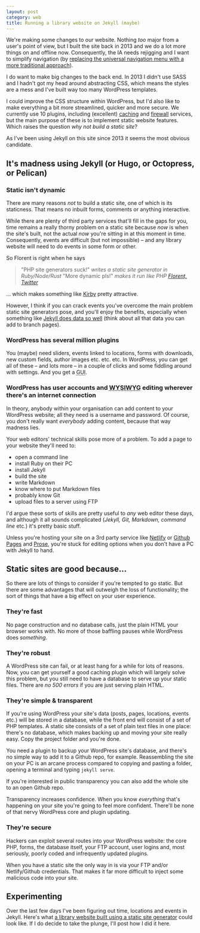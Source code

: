 ```yaml
---
layout: post
category: web
title: Running a library website on Jekyll (maybe)
---
```


We're making some changes to our website. Nothing _too_ major from a user's point of view, but I built the site back in 2013 and we do a lot more things on and offline now. Consequently, the IA needs rejigging and I want to simplify navigation (by [replacing the universal navigation menu with a more traditional approach](/2016/03/council-toolkit-no-universal-navigation-aberdeenshire/)).

I do want to make big changes to the back end. In 2013 I didn't use SASS and I hadn't got my head around abstracting CSS, which means the styles are a mess and I've built way too many WordPress templates.

I could improve the CSS structure within WordPress, but I'd also like to make everything a bit more streamlined, quicker and more secure. We currently use 10 plugins, including (excellent) [caching](http://wp-rocket.me/) and [firewall](https://sucuri.net/) services, but the main purpose of these is to implement static website features. Which raises the question <i>why not build a static site</i>?

As I've been using Jekyll on this site since 2013 it seems the most obvious candidate.

## It's madness using Jekyll (or Hugo, or Octopress, or Pelican)

### Static isn't dynamic

There are many reasons _not_ to build a static site, one of which is its staticness. That means no inbuilt forms, comments or anything interactive.

While there are plenty of third party services that'll fill in the gaps for you, time remains a really thorny problem on a static site because _now_ is when the site's built, not the actual _now_ you're sitting in at this moment in time. Consequently, events are difficult (but not impossible) &#8211; and any library website will need to do events in some form or other.

So Florent is right when he says

> "PHP site generators suck!" *writes a static site generator in Ruby/Node/Rust* "More dynamic pls!" *makes it run like PHP* <cite>[Florent, Twitter](https://twitter.com/fvsch/status/709417111542747136)</cite>

&hellip; which makes something like [Kirby](https://getkirby.com/) pretty attractive.

However, I think if you can crack events you've overcome the main problem static site generators pose, and you'll enjoy the benefits, especially when something like [Jekyll does data so well](https://jekyllrb.com/docs/collections/) (think about all that data you can add to branch pages).

### WordPress has several million plugins

You (maybe) need sliders, events linked to locations, forms with downloads, new custom fields, author images etc. etc. etc. In WordPress, you can get all of these &#8211; and lots more &#8211; in a couple of clicks and some fiddling around with settings. And you get a <abbr title="Grapical User Interface">GUI</abbr>.

### WordPress has user accounts and <abbr title="What you see is what you get">WYSIWYG</abbr> editing wherever there's an internet connection

In theory, anybody within your organisation can add content to your WordPress website; all they need is a username and password. Of course, you don't really want _everybody_ adding content, because that way madness lies.

Your web editors' technical skills pose more of a problem. To add a page to your website they'll need to:

- open a command line
- install Ruby on their PC
- install Jekyll
- build the site
- write Markdown
- know where to put Markdown files
- probably know Git
- upload files to a server using FTP

I'd argue these sorts of skills are pretty useful to _any_ web editor these days, and although it all sounds complicated (_Jekyll, Git, Markdown, command line_ etc.) it's pretty basic stuff.

Unless you're hosting your site on a 3rd party service like [Netlify](https://www.netlify.com/) or [Github Pages](https://pages.github.com/) and [Prose](https://prose.io), you're stuck for editing options when you don't have a PC with Jekyll to hand.

## Static sites are good because&hellip;

So there are lots of things to consider if you're tempted to go static. But there are some advantages that will outweigh the loss of functionality; the sort of things that have a big effect on your user experience.

### They're fast

No page construction and no database calls, just the plain HTML your browser works with. No more of those baffling pauses while WordPress does _something_.

### They're robust

A WordPress site can fail, or at least hang for a while for lots of reasons. Now, you can get yourself a good caching plugin which will largely solve this problem, but you still need to have a database to serve up your static files. There are _no 500 errors_ if you are just serving plain HTML.

### They're simple &amp; transparent

If you're using WordPress your site's data (posts, pages, locations, events etc.) will be stored in a database, while the front end will consist of a set of PHP templates. A static site consists of a set of plain text files in one place: there's no database, which makes backing up and moving your site really easy. Copy the project folder and you're done.

You need a plugin to backup your WordPress site's database, and there's no simple way to add it to a Github repo, for example. Reassembling the site on your PC is an arcane process compared to copying and pasting a folder, opening a terminal and typing `jekyll serve`.

If you're interested in public transparency you can also add the whole site to an open Github repo.

Transparency increases confidence. When you know _everything_ that's happening on your site you're going to feel more confident. There'll be none of that nervy WordPress core and plugin updating.

### They're secure

Hackers can exploit several routes into your WordPress website: the core PHP, forms, the database itself, your FTP account, user logins and, most seriously, poorly coded and infrequently updated plugins.

When you have a static site the only way in is via your FTP and/or Netlify/Github credentials. That makes it far more difficult to inject some malicious code into your site.

## Experimenting

Over the last few days I've been figuring out time, locations and events in Jekyll. Here's what [a library website built using a static site generator](http://dev.suffolklibraries.co.uk) could look like. If I do decide to take the plunge, I'll post how I did it here.
